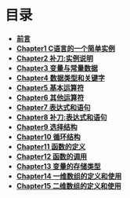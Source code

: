 # 目录

- [**前言**](Forward.md)<br>
- [**Chapter1 C语言的一个简单实例**](Chapter1.md)<br>
- [**Chapter2 补刀:实例说明**](Chapter2.md)<br>
- [**Chapter3 变量与常量数据**](Chapter3.md)<br>
- [**Chapter4 数据类型和关键字**](Chapter4.md)<br>
- [**Chapter5 基本运算符**](Chapter5.md)<br>
- [**Chapter6 其他运算符**](Chapter6.md)<br>
- [**Chapter7 表达式和语句**](Chapter7.md)<br>
- [**Chapter8 补刀:表达式和语句**](Chapter8.md)<br>
- [**Chapter9 选择结构**](Chapter9.md)<br>
- [**Chapter10 循环结构**](Chapter10.md)<br>
- [**Chapter11 函数的定义**](Chapter11.md)<br>
- [**Chapter12 函数的调用**](Chapter12.md)<br>
- [**Chapter13 变量的存储类型**](Chapter13.md)<br>
- [**Chapter14 一维数组的定义和使用**](Chapter14.md)<br>
- [**Chapter15 二维数组的定义和使用**](Chapter15.md)<br>